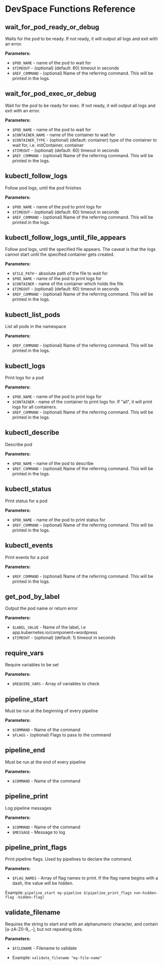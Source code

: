 # DevSpace Functions Reference

## wait_for_pod_ready_or_debug
Waits for the pod to be ready. If not ready, it will output all logs and exit with an error.

**Parameters:**
- `$POD_NAME` - name of the pod to wait for
- `$TIMEOUT` - (optional) (default: 60) timeout in seconds
- `$REF_COMMAND` - (optional) Name of the referring command. This will be printed in the logs.

## wait_for_pod_exec_or_debug
Wait for the pod to be ready for exec. If not ready, it will output all logs and exit with an error.

**Parameters:**
- `$POD_NAME` - name of the pod to wait for
- `$CONTAINER_NAME` - name of the container to wait for
- `$CONTAINER_TYPE` - (optional) (default: container) type of the container to wait for, i.e. initContainer, container
- `$TIMEOUT` - (optional) (default: 60) timeout in seconds
- `$REF_COMMAND` - (optional) Name of the referring command. This will be printed in the logs.

## kubectl_follow_logs
Follow pod logs, until the pod finishes

**Parameters:**
- `$POD_NAME` - name of the pod to print logs for
- `$TIMEOUT` - (optional) (default: 60) timeout in seconds
- `$REF_COMMAND` - (optional) Name of the referring command. This will be printed in the logs.

## kubectl_follow_logs_until_file_appears
Follow pod logs, until the specified file appears. The caveat is that the logs cannot start until the specified 
container gets created.

**Parameters:**
- `$FILE_PATH` - absolute path of the file to wait for
- `$POD_NAME` - name of the pod to print logs for
- `$CONTAINER` - name of the container which holds the file
- `$TIMEOUT` - (optional) (default: 60) timeout in seconds
- `$REF_COMMAND` - (optional) Name of the referring command. This will be printed in the logs.

## kubectl_list_pods
List all pods in the namespace

**Parameters:**
- `$REF_COMMAND` - (optional) Name of the referring command. This will be printed in the logs.

## kubectl_logs
Print logs for a pod

**Parameters:**
- `$POD_NAME` - name of the pod to print logs for
- `$CONTAINER` - name of the container to print logs for. If "all", it will print logs for all containers.
- `$REF_COMMAND` - (optional) Name of the referring command. This will be printed in the logs.

## kubectl_describe
Describe pod

**Parameters:**
- `$POD_NAME` - name of the pod to describe
- `$REF_COMMAND` - (optional) Name of the referring command. This will be printed in the logs.

## kubectl_status
Print status for a pod

**Parameters:**
- `$POD_NAME` - name of the pod to print status for
- `$REF_COMMAND` - (optional) Name of the referring command. This will be printed in the logs.

## kubectl_events
Print events for a pod

**Parameters:**
- `$REF_COMMAND` - (optional) Name of the referring command. This will be printed in the logs.

## get_pod_by_label
Output the pod name or return error

**Parameters:**
- `$LABEL_VALUE` - Name of the label, i.e app.kubernetes.io/component=wordpress
- `$TIMEOUT` - (optional) (default: 1) timeout in seconds

## require_vars
Require variables to be set

**Parameters:**
- `$REQUIRE_VARS` - Array of variables to check

## pipeline_start
Must be run at the beginning of every pipeline

**Parameters:**
- `$COMMAND` - Name of the command
- `$FLAGS` - (optional) Flags to pass to the command

## pipeline_end
Must be run at the end of every pipeline

**Parameters:**
- `$COMMAND` - Name of the command

## pipeline_print
Log pipeline messages

**Parameters:**
- `$COMMAND` - Name of the command
- `$MESSAGE` - Message to log

## pipeline_print_flags
Print pipeline flags. Used by pipelines to declare the command.

**Parameters:**
- `$FLAG_NAMES` - Array of flag names to print. If the flag name begins with a dash, the value will be hidden.

Example: `pipeline_start my-pipeline $(pipeline_print_flags non-hidden-flag -hidden-flag)`

## validate_filename
Requires the string to start end with an alphanumeric character, and contain [a-zA-Z0-9_.-], but not repeating dots.

**Parameters:**
- `$FILENAME` - Filename to validate

- Example: `validate_filename "my-file-name"`